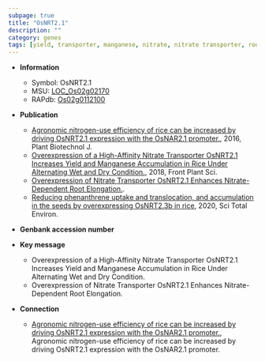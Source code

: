 ```yaml
---
subpage: true
title: "OsNRT2.1"
description: ""
category: genes
tags: [yield, transporter, manganese, nitrate, nitrate transporter, root, root elongation]
---
```


* **Information**  
    + Symbol: OsNRT2.1  
    + MSU: [LOC_Os02g02170](http://rice.plantbiology.msu.edu/cgi-bin/ORF_infopage.cgi?orf=LOC_Os02g02170)  
    + RAPdb: [Os02g0112100](http://rapdb.dna.affrc.go.jp/viewer/gbrowse_details/irgsp1?name=Os02g0112100)  

* **Publication**  
    + [Agronomic nitrogen-use efficiency of rice can be increased by driving OsNRT2.1 expression with the OsNAR2.1 promoter.](http://www.ncbi.nlm.nih.gov/pubmed?term=Agronomic+nitrogen-use+efficiency+of+rice+can+be+increased+by+driving+OsNRT2.1+expression+with+the+OsNAR2.1+promoter.%5BTitle%5D), 2016, Plant Biotechnol J.
    + [Overexpression of a High-Affinity Nitrate Transporter OsNRT2.1 Increases Yield and Manganese Accumulation in Rice Under Alternating Wet and Dry Condition.](http://www.ncbi.nlm.nih.gov/pubmed?term=Overexpression+of+a+High-Affinity+Nitrate+Transporter+OsNRT2.1+Increases+Yield+and+Manganese+Accumulation+in+Rice+Under+Alternating+Wet+and+Dry+Condition.%5BTitle%5D), 2018, Front Plant Sci.
    + [Overexpression of Nitrate Transporter OsNRT2.1 Enhances Nitrate-Dependent Root Elongation.](Basel).
    + [Reducing phenanthrene uptake and translocation, and accumulation in the seeds by overexpressing OsNRT2.3b in rice](http://www.ncbi.nlm.nih.gov/pubmed?term=Reducing+phenanthrene+uptake+and+translocation,+and+accumulation+in+the+seeds+by+overexpressing+OsNRT2.3b+in+rice%5BTitle%5D), 2020, Sci Total Environ.

* **Genbank accession number**  

* **Key message**  
    + Overexpression of a High-Affinity Nitrate Transporter OsNRT2.1 Increases Yield and Manganese Accumulation in Rice Under Alternating Wet and Dry Condition.
    + Overexpression of Nitrate Transporter OsNRT2.1 Enhances Nitrate-Dependent Root Elongation.

* **Connection**  
    + [Agronomic nitrogen-use efficiency of rice can be increased by driving OsNRT2.1 expression with the OsNAR2.1 promoter.](http://www.ncbi.nlm.nih.gov/pubmed?term=Agronomic+nitrogen-use+efficiency+of+rice+can+be+increased+by+driving+OsNRT2.1+expression+with+the+OsNAR2.1+promoter.%5BTitle%5D), Agronomic nitrogen-use efficiency of rice can be increased by driving OsNRT2.1 expression with the OsNAR2.1 promoter.



